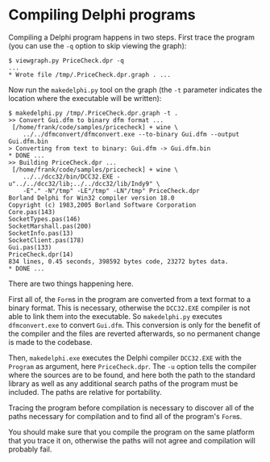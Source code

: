 # Compiling Delphi programs

Compiling a Delphi program happens in two steps. First trace the program (you
can use the `-q` option to skip viewing the graph):

	$ viewgraph.py PriceCheck.dpr -q
	...
	* Wrote file /tmp/.PriceCheck.dpr.graph . ...

Now run the `makedelphi.py` tool on the graph (the `-t` parameter indicates
the location where the executable will be written):

	$ makedelphi.py /tmp/.PriceCheck.dpr.graph -t .
	>> Convert Gui.dfm to binary dfm format ...
	 [/home/frank/code/samples/pricecheck] + wine \
		../../dfmconvert/dfmconvert.exe --to-binary Gui.dfm --output Gui.dfm.bin
	> Converting from text to binary: Gui.dfm -> Gui.dfm.bin
	* DONE ...
	>> Building PriceCheck.dpr ...
	 [/home/frank/code/samples/pricecheck] + wine \
		../../dcc32/bin/DCC32.EXE -u"../../dcc32/lib;../../dcc32/lib/Indy9" \
		-E"." -N"/tmp" -LE"/tmp" -LN"/tmp" PriceCheck.dpr
	Borland Delphi for Win32 compiler version 18.0
	Copyright (c) 1983,2005 Borland Software Corporation
	Core.pas(143)
	SocketTypes.pas(146)
	SocketMarshall.pas(200)
	SocketInfo.pas(13)
	SocketClient.pas(178)
	Gui.pas(133)
	PriceCheck.dpr(14)
	834 lines, 0.45 seconds, 398592 bytes code, 23272 bytes data.
	* DONE ...

There are two things happening here. 

First all of, the `Form`s in the program
are converted from a text format to a binary format. This is necessary,
otherwise the `DCC32.EXE` compiler is not able to link them into the
executable. So `makedelphi.py` executes `dfmconvert.exe` to convert `Gui.dfm`.
This conversion is only for the benefit of the compiler and the files are
reverted afterwards, so no permanent change is made to the codebase.

Then, `makedelphi.exe` executes the Delphi compiler `DCC32.EXE` with the
`Program` as argument, here `PriceCheck.dpr`. The `-u` option tells the
compiler where the sources are to be found, and here both the path to the
standard library as well as any additional search paths of the program must be
included. The paths are relative for portability.

Tracing the program before compilation is necessary to discover all of the
paths necessary for compilation and to find all of the program's `Form`s.

You should make sure that you compile the program on the same platform that
you trace it on, otherwise the paths will not agree and compilation will
probably fail.
